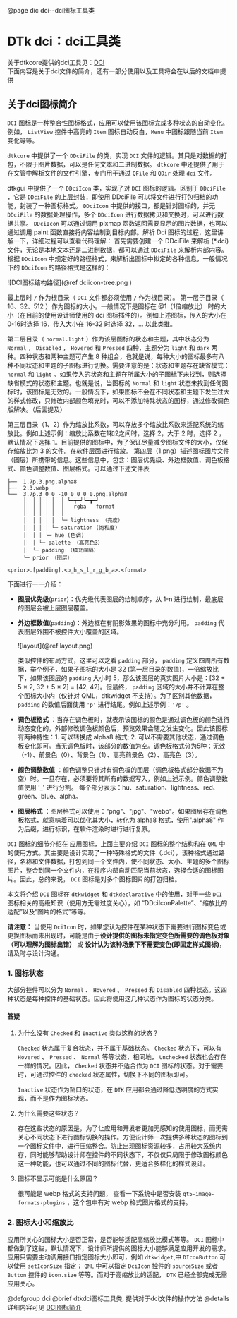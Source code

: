 @page dic dci--dci图标工具类
# DTk dci：dci工具类

关于dtkcore提供的dci工具见：[DCI](group__dci.html#files) <br>
下面内容是关于dci文件的简介，还有一部分使用以及工具将会在以后的文档中提供
## 关于dci图标简介


`DCI` 图标是一种整合性图标格式，应用可以使用该图标完成多种状态的自动变化。例如， `ListView` 控件中高亮的 `Item` 图标自动反白，`Menu` 中图标跟随当前 `Item` 变化等等。

`dtkcore` 中提供了一个 `DDciFile` 的类，实现 `DCI` 文件的逻辑。其只是对数据的打包，不限于图片数据，可以是任何文本和二进制数据。 `dtkcore` 中还提供了用于在文管中解析文件的文件引擎，专门用于通过 `QFile` 和 `QDir` 处理 `dci` 文件。

dtkgui 中提供了一个 `DDciIcon` 类，实现了对 `DCI` 图标的逻辑。区别于 `DDciFile` ，它是 `DDciFile` 的上层封装，即使用 DDciFile 可以将文件进行打包归档的功能，封装了一种图标格式。 `DDciIcon` 中提供的接口，都是针对图标的，并无 `DDciFile` 的数据处理操作，多个 `DDciIcon` 进行数据拷贝和交换时，可以进行数据共享。 `DDciIcon` 可以通过调用 pixmap 函数返回需要显示的图片数据，也可以通过调用 paint 函数直接将内容绘制到目标内部。解析 Dci 图标的过程，这里讲解一下，详细过程可以查看代码理解：
首先需要创建一个 DDciFile 来解析 (*.dci) 文件，无论是本地文本还是二进制数据，都可以通过 `DDciFile` 来解析内部内容。
根据 `DDciIcon` 中规定好的路径格式，来解析出图标中拟定的各种信息，一般情况下的 `DDciIcon` 的路径格式是这样的：

![DCI图标结构路径](@ref dciicon-tree.png )

最上层时 `/` 作为根目录（ `DCI` 文件都必须使用 `/` 作为根目录）。
第一层子目录（ 16、32、512 ）作为图标的大小。一般情况下是图标在 @1（1倍缩放比） 时的大小（在目前的使用设计师使用的 dci 图标插件的）。例如上述图标，传入的大小在 0-16时选择 16，传入大小在 16-32 时选择 32，... 以此类推。

第二层目录（ `normal.light` ）作为该层图标的状态和主题，其中状态分为 `Normal` ， `Disabled` ， `Hovered` 和 `Pressed` 四种，主题分为 `light` 和 `dark` 两种。四种状态和两种主题可产生 8 种组合，也就是说，每种大小的图标最多有八种不同状态和主题的子图标进行切换。需要注意的是：状态和主题存在缺省模式： `normal` 和 `light` 。如果传入的状态和主题在所属大小的子图标下未找到，则选择缺省模式的状态和主题。也就是说，当图标的 `Normal` 和 `light` 状态未找到任何图标时，该图标是无效的。一般情况下，如果图标不会在不同状态和主题下发生过大的样式修改，只修改内部颜色填充时，可以不添加特殊状态的图标，通过修改调色版解决。（后面提及）

 第三层目录（1、2）作为缩放比系数，可以存放多个缩放比系数来适配系统的缩放比。例如上述示例：缩放比系数在1和2之间时，选择 2，大于 2 时，选择 2 ，默认情况下选择 1。目前提供的图标中，为了保证尽量减少图标文件的大小，仅保存缩放比为 3 的文件。在软件层面进行缩放。
第四层（1.png）描述图标图片文件（图层）所携带的信息。这些信息中，包含：图层优先级、外边框数值、调色板格式、颜色调整数值、图层格式。可以通过下述文件表
```
├──  1.7p.3.png.alpha8
├──  2.3.webp
└──  3.7p.3_0_0_-10_0_0_0_0.png.alpha8
     │  │ │ │ │  │ ┕━┳━┙┕━┳━┙
     │  │ │ │ │  │   rgba   format
     │  │ │ │ │  │
     │  │ │ │ │  └─ lightness （亮度）
     │  │ │ │ └─ saturation (饱和度)
     │  │ │ └─ hue (色调)
     │  │ └─ palette （高亮色3）
     │  └─ padding （填充间隔）
     └─ prior （图层）

<prior>.[padding].<p_h_s_l_r_g_b_a>.<format>
```
下面进行一一介绍：

* **图层优先级**(`prior`)：优先级代表图层的绘制顺序，从 1-n 进行绘制，最底层的图层会被上层图层覆盖。

* **外边框数值**(`padding`)：外边框在有阴影效果的图标中充分利用。 `padding` 代表图层外围不被控件大小覆盖的区域。

    ![layout](@ref layout.png)

    类似控件的布局方式，这里可以之看 `padding` 部分， `padding` 定义四周所有数据，举个例子，如果子图标的大小是 32 (第一层目录的数值)，一倍缩放比下，如果该图层的 `padding` 大小时 5，那么该图层的真实图片大小是：[32 + 5 × 2, 32 + 5 × 2] = [42, 42]。但最终， `padding` 区域的大小并不计算在整个图标大小内（仅针对 QML，dtkwidget 不支持）。为了区别其他数据， `padding` 的数值后面使用 `'p'` 进行结尾。例如上述示例：`'7p'` 。

* **调色板格式** ：当存在调色板时，就表示该图标的颜色是通过调色板的颜色进行动态变化的，外部修改调色板颜色后，预览效果会随之发生变化。因此该图标有两种特性：1. 可以转换成 alpha8 格式; 2. 可以不需要其他状态，通过调色板变化即可。当无调色板时，该部分的数值为空。调色板格式分为5种：无效（-1）、前景色（0）、背景色（1）、高亮前景色（2）、高亮色（3）。

* **颜色调整数值** ：颜色调整只针对有调色板的图层（调色板格式部分数据不为空）时。一旦存在，必须要将其所有的数据写入，例如上述示例。颜色调整数值使用 '_' 进行分割。
        每个部分表示：hu、saturation、lightness、red、green、blue、alpha。

* **图层格式** ：图层格式可以使用："png"、"jpg"、"webp"。如果图层存在调色板格式，就意味着可以优化其大小，转化为 alpha8 格式，使用".alpha8" 作为后缀，进行标识，在软件渲染时进行进行复原。

`DCI` 图标的细节介绍在 应用图标，上面主要介绍 `DCI` 图标的整个结构和在 `QML` 中的使用方式。其主要是设计实现了一种特殊格式的文件（.dci），该种格式通过路径，名称和文件数据，打包到同一个文件内，使不同状态、大小、主题的多个图标图片，整合到同一个文件内，在程序内部自动匹配当前状态，选择合适的图标图片。因此，总的来说， `DCI` 图标是对多个图标图片的打包归档。

本文将介绍 `DCI` 图标在 `dtkwidget` 和 `dtkdeclarative` 中的使用，对于一些 `DCI` 图标相关的高级知识（使用方无需过度关心），如 “DDciIconPalette”、“缩放比的适配”以及“图片的格式”等等。

**请注意：** 当使用 `DciIcon` 时，如果您认为控件在某种状态下需要进行图标变色或更换图标而未出现时，可能是由于**设计提供的图标未指定变色所需要的调色板对象（可以理解为图标出错）** 或 **设计认为该种场景下不需要变色(即固定样式图标)**，请及时与设计沟通。

### 1. 图标状态

大部分控件可以分为 `Normal` 、 `Hovered` 、 `Pressed`  和 `Disabled` 四种状态。这四种状态是每种控件的基础状态。因此将使用这几种状态作为图标的状态分类。

#### 答疑

1. 为什么没有  `Checked` 和 `Inactive` 类似这样的状态？

   `Checked` 状态属于复合状态，并不属于基础状态。 `Checked` 状态下，可以有 `Hovered` 、 `Pressed` 、 `Normal` 等等状态，相同地， `Unchecked` 状态也会存在一样的情况。因此， `Checked` 状态并不适合作为 `DCI` 图标的状态。对于需要时，可通过控件的 `checked` 状态属性，切换下不同的图标即可。

   `Inactive` 状态作为窗口的状态，在 `DTK` 应用都会通过降低透明度的方式实现，而不是作为图标状态。

2. 为什么需要这些状态？

   存在这些状态的原因是，为了让应用和开发者更加无感知的使用图标，而无需关心不同状态下进行图标切换的操作。方便设计师一次提供多种状态的图标到一个图标文件中，进行压缩整合。防止出现图标资源较多，占用较大系统内存，同时能够帮助设计师在控件的不同状态下，不仅仅只局限于修改图标颜色这一种功能，也可以通过不同的图标代替，更适合多样化的样式设计。

3. 图标不显示可能是什么原因？

      很可能是 webp 格式的支持问题， 查看一下系统中是否安装 `qt5-image-formats-plugins` ，这个包中有对 webp 格式图片格式的支持。

### 2.  图标大小和缩放比

应用所关心的图标大小是否正常，是否能够适配高缩放比模式等等。 `DCI` 图标中都做到了这些，默认情况下，设计师所提供的图标大小能够满足应用开发的需求，应用只需要主动调用接口指定图标大小即可，例如 `dtkwidget`,中 `DIconButton` 可以使用 `setIconSize` 指定； `QML` 中可以指定 `DciIcon` 控件的 `sourceSize` 或者 `Button` 控件的 `icon.size` 等等。而对于高缩放比的适配， `DTK` 已经全部完成无需应用关心。


@defgroup dci
@brief dtkdci图标工具类, 提供对于dci文件的操作方法
@details 详细内容可见 [DCI图标简介](md_docs_dci_index_zh_CN.html#autotoc_md0)
